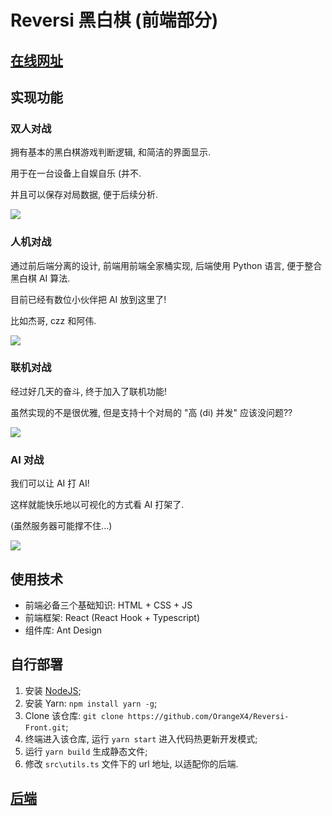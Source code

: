 # Reversi 黑白棋 (前端部分)

## [在线网址](http://1.15.246.22/)

## 实现功能

### 双人对战

拥有基本的黑白棋游戏判断逻辑, 和简洁的界面显示.

用于在一台设备上自娱自乐 (并不.

并且可以保存对局数据, 便于后续分析.

![](https://pic3.58cdn.com.cn/nowater/webim/big/n_v2df668e13f633489a8f44f8a411eede7c.png)

### 人机对战

通过前后端分离的设计, 前端用前端全家桶实现, 后端使用 Python 语言, 便于整合黑白棋 AI 算法.

目前已经有数位小伙伴把 AI 放到这里了!

比如杰哥, czz 和阿伟.

![](https://pic3.58cdn.com.cn/nowater/webim/big/n_v2e4655e504a00402f9de661bceaaceeb9.png)

### 联机对战

经过好几天的奋斗, 终于加入了联机功能!

虽然实现的不是很优雅, 但是支持十个对局的 "高 (di) 并发" 应该没问题??

![](https://pic3.58cdn.com.cn/nowater/webim/big/n_v2ae48e8a6900a4683a7c4f32cdf723635.png)

### AI 对战

我们可以让 AI 打 AI!

这样就能快乐地以可视化的方式看 AI 打架了.

(虽然服务器可能撑不住...)

![](https://pic3.58cdn.com.cn/nowater/webim/big/n_v295f23e78561d40628166b05ebd847ea1.png)


## 使用技术

- 前端必备三个基础知识: HTML + CSS + JS
- 前端框架: React (React Hook + Typescript)
- 组件库: Ant Design


## 自行部署

1. 安装 [NodeJS](https://nodejs.org/en/);
2. 安装 Yarn: `npm install yarn -g`;
3. Clone 该仓库: `git clone https://github.com/OrangeX4/Reversi-Front.git`;
4. 终端进入该仓库, 运行 `yarn start` 进入代码热更新开发模式;
5. 运行 `yarn build` 生成静态文件;
6. 修改 `src\utils.ts` 文件下的 url 地址, 以适配你的后端.


## [后端](https://github.com/OrangeX4/Reversi-Back)



